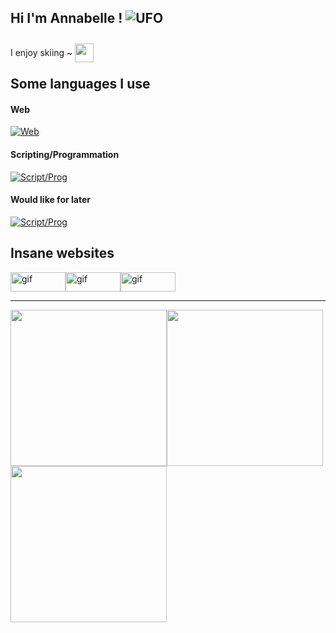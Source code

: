 ## Hi I'm Annabelle ! ![UFO](https://penger.city/museum/pengers/UFP.gif)

I enjoy skiing ~ <img src="https://intechacademy.org/wp-content/uploads/2023/01/emailannouncement-1674490635000-giphy-5.gif" height=30 style="transform: translateY(10px)"> 


## Some languages I use
#### Web
[![Web](https://skillicons.dev/icons?i=html,css,php)](https://skillicons.dev)

#### Scripting/Programmation
[![Script/Prog](https://skillicons.dev/icons?i=c,bash,py,java)](https://skillicons.dev)

#### Would like for later
[![Script/Prog](https://skillicons.dev/icons?i=ruby)](https://skillicons.dev)


## Insane websites
<div style="display: flex; flex-wrap: wrap; justify-content: left;">
  <a href="https://github.com/FruitPassion" target="_blank">
      <img src="https://imgur.com/HFbc2iB.gif" alt="gif" width=88 height=31>
  </a>
  <a href="https://n3m0.fr" target="_blank" ">
      <img src="https://imgur.com/He1fHJA.gif" alt="gif" width=88 height=31>
  </a>
  <a href="https://github.com/Eiior" target="_blank">
      <img src="https://imgur.com/KyfTTtZ.gif" alt="gif" width=88 height=31>
  </a>
</div>

---
<div style="display: flex; flex-wrap: wrap; justify-content: left;">
  <img src="https://i.redd.it/qx5ha1lkh6n21.gif" height=250 >
  <img src="https://i.pinimg.com/originals/64/f3/62/64f36281674361ccff49c01135001ce8.gif" height=250 >
  <img src="https://i.redd.it/fxrfze5txh971.gif" height=250 >
</div>
